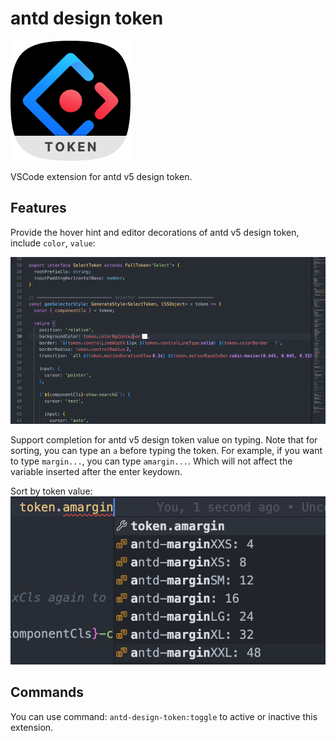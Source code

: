 # antd design token

![logo](assets/logo-mini.png)

VSCode extension for antd v5 design token.

## Features

Provide the hover hint and editor decorations of antd v5 design token, include `color`, `value`:

![decorations](assets/decorations.gif)

Support completion for antd v5 design token value on typing. Note that for sorting, you can type an `a` before typing the token. For example, if you want to type `margin...`, you can type `amargin...`. Which will not affect the variable inserted after the enter keydown.

Sort by token value:
![sort](assets/sort.png)

## Commands

You can use command: `antd-design-token:toggle` to active or inactive this extension.

